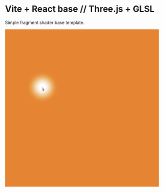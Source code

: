 # Vite + React base // Three.js + GLSL

Simple fragment shader base template.

![Project Screenshot](./src/assets/github_show.png)
